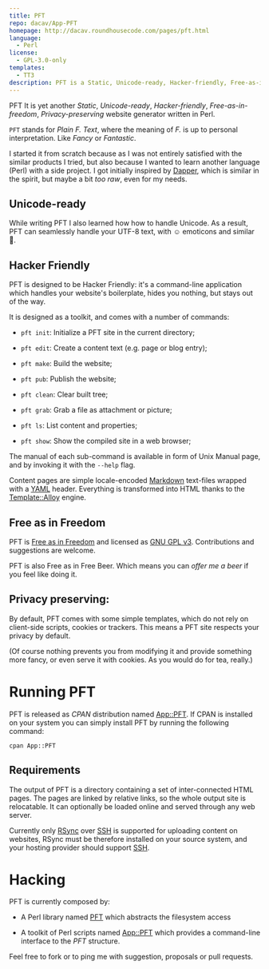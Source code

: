 ```yaml
---
title: PFT
repo: dacav/App-PFT
homepage: http://dacav.roundhousecode.com/pages/pft.html
language:
  - Perl
license:
  - GPL-3.0-only
templates:
  - TT3
description: PFT is a Static, Unicode-ready, Hacker-friendly, Free-as-in-freedom, Privacy-preserving website generator written in Perl.
---
```


PFT It is yet another _Static_, _Unicode-ready_, _Hacker-friendly_,
_Free-as-in-freedom_, _Privacy-preserving_ website generator written in
Perl.

`PFT` stands for *Plain F. Text*, where the meaning of *F.* is up to
personal interpretation. Like *Fancy* or *Fantastic*.

I started it from scratch because as I was not entirely satisfied with the
similar products I tried, but also because I wanted to learn another
language (Perl) with a side project. I got initially inspired by
[Dapper][], which is similar in the spirit, but maybe a bit *too raw*,
even for my needs.

## Unicode-ready

While writing PFT I also learned how how to handle Unicode. As a result,
PFT can seamlessly handle your UTF-8 text, with ☺ emoticons and
similar 💩.

## Hacker Friendly

PFT is designed to be Hacker Friendly: it's a command-line application
which handles your website's boilerplate, hides you nothing, but stays out
of the way.

It is designed as a toolkit, and comes with a number of commands:

* `pft init`: Initialize a PFT site in the current directory;

* `pft edit`: Create a content text (e.g. page or blog entry);

* `pft make`: Build the website;

* `pft pub`: Publish the website;

* `pft clean`: Clear built tree;

* `pft grab`: Grab a file as attachment or picture;

* `pft ls`: List content and properties;

* `pft show`: Show the compiled site in a web browser;

The manual of each sub-command is available in form of Unix Manual page,
and by invoking it with the `--help` flag.

Content pages are simple locale-encoded [Markdown][] text-files wrapped
with a [YAML][] header.  Everything is transformed into HTML thanks to the
[Template::Alloy][Alloy] engine. 

## Free as in Freedom

PFT is [Free as in Freedom][Free] and licensed as [GNU GPL v3][GPL3].
Contributions and suggestions are welcome.

PFT is also Free as in Free Beer. Which means you can *offer me a beer* if
you feel like doing it.

## Privacy preserving:

By default, PFT comes with some simple templates, which do not rely on
client-side scripts, cookies or trackers. This means a PFT site respects
your privacy by default.

(Of course nothing prevents you from modifying it and provide something
more fancy, or even serve it with cookies. As you would do for tea,
really.)

# Running PFT

PFT is released as *CPAN* distribution named [App::PFT][]. If CPAN is
installed on your system you can simply install PFT by running the
following command:

    cpan App::PFT

## Requirements

The output of PFT is a directory containing a set of inter-connected HTML
pages. The pages are linked by relative links, so the whole output site is
relocatable. It can optionally be loaded online and served through any web
server.

Currently only [RSync][] over [SSH][] is supported for uploading content
on websites, RSync must be therefore installed on your source system, and
your hosting provider should support [SSH][].

# Hacking

PFT is currently composed by:

- A Perl library named [PFT][github_pft] which abstracts the filesystem
  access

- A toolkit of Perl scripts named [App::PFT][github_app_pft] which
  provides a command-line interface to the _PFT_ structure.

Feel free to fork or to ping me with suggestion, proposals or pull
requests.

[App::PFT]: https://metacpan.org/release/App-PFT
[Static]: https://www.staticgen.com/
[Free]: https://en.wikipedia.org/wiki/Free_software_movement
[GPL3]: https://www.gnu.org/licenses/gpl.html
[Dapper]: https://www.staticgen.com/dapper
[Alloy]: https://metacpan.org/pod/Template::Alloy
[Markdown]: https://daringfireball.net/projects/markdown/
[YAML]: http://yaml.org/
[RSync]: https://rsync.samba.org/
[SSH]: http://www.openssh.com/
[CPAN]: http://cpan.org/
[github_pft]: https://github.com/dacav/pft
[github_app_pft]: https://github.com/dacav/app-pft
